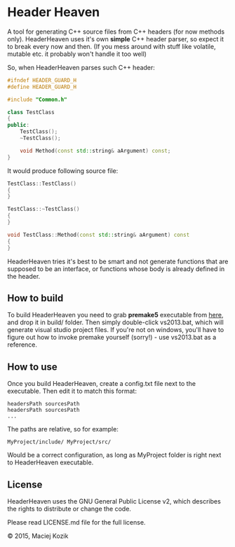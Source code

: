 Header Heaven
==============

A tool for generating C++ source files from C++ headers (for now methods only). HeaderHeaven uses it's own **simple** C++ header parser, so expect it to break every now and then. (If you mess around with stuff like volatile, mutable etc. it probably won't handle it too well)

So, when HeaderHeaven parses such C++ header:
```c++
#ifndef HEADER_GUARD_H
#define HEADER_GUARD_H

#include "Common.h"

class TestClass
{
public:
	TestClass();
	~TestClass();

	void Method(const std::string& aArgument) const;
}
```
It would produce following source file:
```c++
TestClass::TestClass()
{
}

TestClass::~TestClass()
{
}

void TestClass::Method(const std::string& aArgument) const
{
}
```

HeaderHeaven tries it's best to be smart and not generate functions that are supposed to be an interface, or functions whose body is already defined in the header.

How to build
--------------

To build HeaderHeaven you need to grab **premake5** executable from [here](https://premake.github.io/download.html), and drop it in build/ folder.
Then simply double-click vs2013.bat, which will generate visual studio project files. If you're not on windows, you'll have to figure out how to invoke
premake yourself (sorry!) - use vs2013.bat as a reference.

How to use
--------------

Once you build HeaderHeaven, create a config.txt file next to the executable. Then edit it to match this format:

	headersPath sourcesPath
	headersPath sourcesPath
	...

The paths are relative, so for example:

	MyProject/include/ MyProject/src/

Would be a correct configuration, as long as MyProject folder is right next to HeaderHeaven executable.

License
--------------

HeaderHeaven uses the GNU General Public License v2, which describes the rights
to distribute or change the code. 

Please read LICENSE.md file for the full license.

© 2015, Maciej Kozik